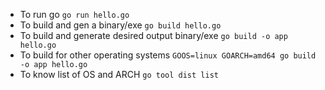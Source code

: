 - To run go
```go run hello.go```
- To build and gen a binary/exe
```go build hello.go```
- To build and generate desired output binary/exe
```go build -o app hello.go```
- To build for other operating systems
```GOOS=linux GOARCH=amd64 go build -o app hello.go```
- To know list of OS and ARCH
```go tool dist list```